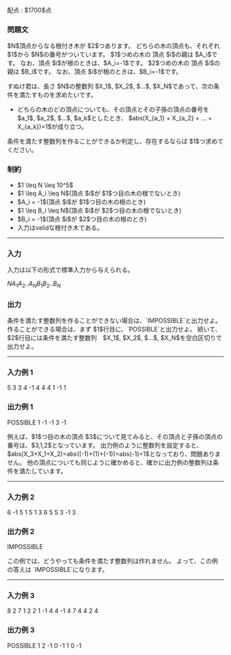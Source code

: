 
<div>

<span>

<span>

<p>
配点 : $1700$点
</p>

<div>

<section>

### **問題文**

<p>
$N$頂点からなる根付き木が $2$つあります。
どちらの木の頂点も、それぞれ $1$から $N$の番号がついています。
$1$つめの木の 頂点 $i$の親は $A_i$です。
なお、頂点 $i$が根のときは、$A_i=-1$です。
$2$つめの木の 頂点 $i$の親は $B_i$です。
なお、頂点 $i$が根のときは、$B_i=-1$です。
</p>

<p>
すぬけ君は、長さ $N$の整数列 $X_1$, $X_2$, $...$, $X_N$であって、次の条件を満たすものを求めたいです。
</p>

<ul>

<li>
どちらの木のどの頂点についても、その頂点とその子孫の頂点の番号を $a_1$, $a_2$, $...$, $a_k$としたとき、
$abs(X_{a_1} + X_{a_2} + ... + X_{a_k})=1$が成り立つ。
</li>

</ul>

<p>
条件を満たす整数列を作ることができるか判定し、存在するならば $1$つ求めてください。
</p>

</section>

</div>

<div>

<section>

### **制約**

<ul>

<li>
$1 \leq N \leq 10^5$
</li>

<li>
$1 \leq A_i \leq N$(頂点 $i$が $1$つ目の木の根でないとき)
</li>

<li>
$A_i = -1$(頂点 $i$が $1$つ目の木の根のとき)
</li>

<li>
$1 \leq B_i \leq N$(頂点 $i$が $2$つ目の木の根でないとき)
</li>

<li>
$B_i = -1$(頂点 $i$が $2$つ目の木の根のとき)
</li>

<li>
入力はvalidな根付き木である。
</li>

</ul>

</section>

</div>

---

<div>

<div>

<section>

### **入力**

<p>
入力は以下の形式で標準入力から与えられる。
</p>

<div>

$N$$A_1$$A_2$$..$$A_N$$B_1$$B_2$$..$$B_N$
</div>

</section>

</div>

<div>

<section>

### **出力**

<p>
条件を満たす整数列を作ることができない場合は、`IMPOSSIBLE`と出力せよ。
作ることができる場合は、まず $1$行目に、`POSSIBLE`と出力せよ。
続いて、$2$行目には条件を満たす整数列　$X_1$, $X_2$, $...$, $X_N$を空白区切りで出力せよ。
</p>

</section>

</div>

</div>

---

<div>

<section>

### **入力例 1**

<div>

5
3 3 4 -1 4
4 4 1 -1 1

</div>

</section>

</div>

<div>

<section>

### **出力例 1**

<div>

POSSIBLE
1 -1 -1 3 -1

</div>

<p>
例えば、$1$つ目の木の頂点 $3$について見てみると、その頂点と子孫の頂点の番号は、$3,1,2$となっています。
出力例のように整数列を設定すると、$abs(X_3+X_1+X_2)=abs((-1)+(1)+(-1))=abs(-1)=1$となっており、問題ありません。
他の頂点についても同じように確かめると、確かに出力例の整数列は条件を満たしています。
</p>

</section>

</div>

---

<div>

<section>

### **入力例 2**

<div>

6
-1 5 1 5 1 3
6 5 5 3 -1 3

</div>

</section>

</div>

<div>

<section>

### **出力例 2**

<div>

IMPOSSIBLE

</div>

<p>
この例では、どうやっても条件を満たす整数列は作れません。
よって、この例の答えは `IMPOSSIBLE`になります。
</p>

</section>

</div>

---

<div>

<section>

### **入力例 3**

<div>

8
2 7 1 2 2 1 -1 4
4 -1 4 7 4 4 2 4

</div>

</section>

</div>

<div>

<section>

### **出力例 3**

<div>

POSSIBLE
1 2 -1 0 -1 1 0 -1

</div>

</section>

</div>

</span>

</span>

</div>
